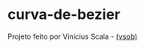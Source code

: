 # curva-de-bezier
Projeto feito por
Vinícius Scala - [(vsob)](https://github.com/viniciusscala "GitHub")

